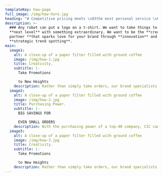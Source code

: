 ```yaml
---
templateKey: how-page
full_image: /img/how-hero.jpg
heading: "# Competitive pricing meets \x03the most personal service \x03in the industry."
description: >-
  ### Any robot can put a logo on a t-shirt. We want to take things to the
  **next level** with something extraordinary. We want to be the **creative
  partner **that sparks love for your brand through **innovation** and
  **strategic trend spotting**.
main:
  image1:
    alt: A close-up of a paper filter filled with ground coffee
    image: /img/how-1.jpg
    title: Creativity.
    subtitle: |-
      Take Promotions

      to New Heights
    description: Rather than simply take orders, our brand specialists focus on strategic trend spotting and work as your creative partner to build innovative promotional campaigns that elevate your brand.
  image2:
    alt: A close-up of a paper filter filled with ground coffee
    image: /img/how-2.jpg
    title: Purchasing Power.
    subtitle: |-
      BIG SAVINGS FOR

      EVEN SMALL ORDERS
    description: With the purchasing power of a top-40 company, CIC can negotiate pricing on behalf of our entire client base – rather than each individual customer. Bottom line, our unparalleled purchasing clout translates to the lowest product costs available anywhere. In addition, we provide access to brands exclusively
  image3:
    alt: A close-up of a paper filter filled with ground coffee
    image: /img/how-3.jpg
    title: Creativity.
    subtitle: |-
      Take Promotions

      to New Heights
    description: Rather than simply take orders, our brand specialists focus on strategic trend spotting and work as your creative partner to build innovative promotional campaigns that elevate your brand.
---
```

